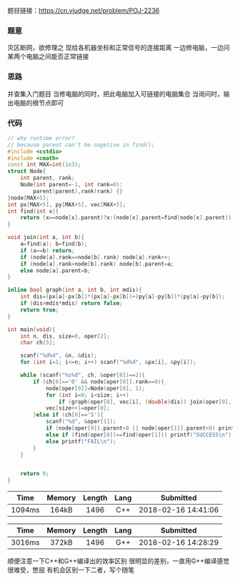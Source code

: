 题目链接：<https://cn.vjudge.net/problem/POJ-2236>

### 题意
灾区断网，欲修理之
现给各机器坐标和正常信号的连接距离
一边修电脑，一边问某两个电脑之间能否正常链接

### 思路
并查集入门题目
当修电脑的同时，把此电脑加入可链接的电脑集合
当询问时，输出电脑的根节点即可

### 代码
```cpp
// why runtime error?
// because parent can't be nagetive in find();
#include <cstdio>
#include <cmath>
const int MAX=int(1e3);
struct Node{
    int parent, rank;
    Node(int parent=-1, int rank=0):
        parent(parent),rank(rank) {}
}node[MAX+5];
int px[MAX+5], py[MAX+5], vec[MAX+5];
int find(int x){
    return (x==node[x].parent)?x:(node[x].parent=find(node[x].parent));
}

void join(int a, int b){
    a=find(a); b=find(b);
    if (a==b) return;
    if (node[a].rank==node[b].rank) node[a].rank++;
    if (node[a].rank>node[b].rank) node[b].parent=a;
    else node[a].parent=b;
}

inline bool graph(int a, int b, int mdis){
    int dis=(px[a]-px[b])*(px[a]-px[b])+(py[a]-py[b])*(py[a]-py[b]);
    if (dis>mdis*mdis) return false;
    return true; 
}

int main(void){
    int n, dis, size=0, oper[2];
    char ch[5];

    scanf("%d%d", &n, &dis);
    for (int i=1; i<=n; i++) scanf("%d%d", &px[i], &py[i]);

    while (scanf("%s%d", ch, &oper[0])==2){
        if (ch[0]=='O' && node[oper[0]].rank==0){
            node[oper[0]]=Node(oper[0], 1);
            for (int i=0; i<size; i++)
                if (graph(oper[0], vec[i], (double)dis)) join(oper[0], vec[i]);
            vec[size++]=oper[0];
        }else if (ch[0]=='S'){
            scanf("%d", &oper[1]);
            if (node[oper[0]].parent<0 || node[oper[1]].parent<0) printf("FAIL\n");
            else if (find(oper[0])==find(oper[1])) printf("SUCCESS\n");
            else printf("FAIL\n");
        }
    }


    return 0;
}

```

Time|Memory|Length|Lang|Submitted
:-:|:-:|:-:|:-:|:-:
1094ms|164kB|1496|C++|2018-02-16 14:41:06


Time|Memory|Length|Lang|Submitted
:-:|:-:|:-:|:-:|:-:
3016ms|372kB|1496|G++|2018-02-16 14:28:29

顺便注意一下C++和G++编译出的效率区别
很明显的差别，一直用G++编译感觉很难受，憋屈
有机会区别一下二者，写个随笔